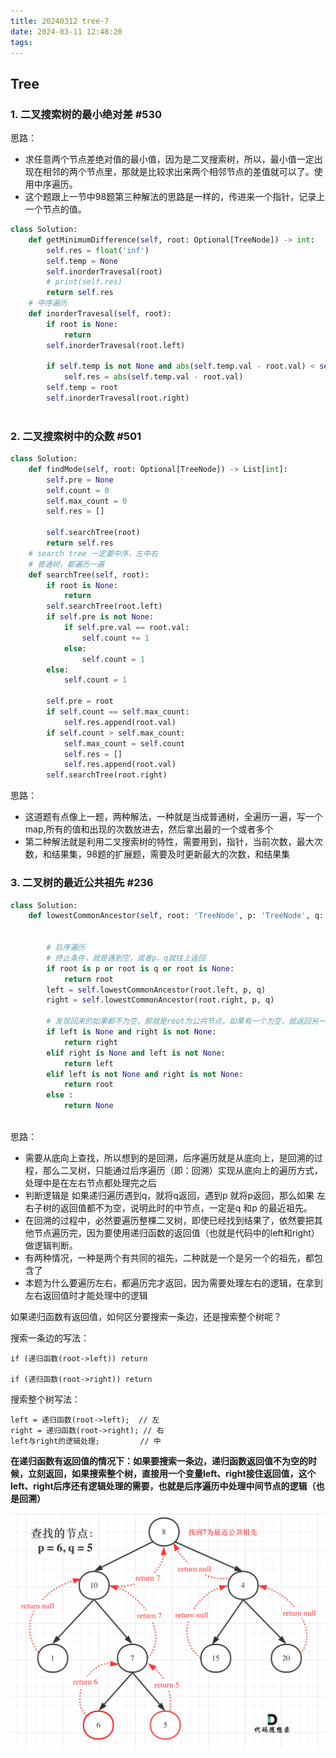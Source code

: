 ```yaml
---
title: 20240312 tree-7
date: 2024-03-11 12:48:20
tags:
---
```


## Tree

### 1. 二叉搜索树的最小绝对差 #530

思路：
- 求任意两个节点差绝对值的最小值，因为是二叉搜索树，所以，最小值一定出现在相邻的两个节点里，那就是比较求出来两个相邻节点的差值就可以了。使用中序遍历。
- 这个题跟上一节中98题第三种解法的思路是一样的，传进来一个指针，记录上一个节点的值。

```python
class Solution:
    def getMinimumDifference(self, root: Optional[TreeNode]) -> int:
        self.res = float('inf')
        self.temp = None
        self.inorderTravesal(root)
        # print(self.res)
        return self.res
    # 中序遍历
    def inorderTravesal(self, root):
        if root is None:
            return 
        self.inorderTravesal(root.left)
        
        if self.temp is not None and abs(self.temp.val - root.val) < self.res:
            self.res = abs(self.temp.val - root.val)
        self.temp = root 
        self.inorderTravesal(root.right)
        
```

### 2. 二叉搜索树中的众数 #501

```python
class Solution:
    def findMode(self, root: Optional[TreeNode]) -> List[int]:
        self.pre = None
        self.count = 0
        self.max_count = 0
        self.res = []
        
        self.searchTree(root)
        return self.res
    # search tree 一定要中序，左中右
    # 普通树，都遍历一遍
    def searchTree(self, root):
        if root is None:
            return
        self.searchTree(root.left)
        if self.pre is not None:
            if self.pre.val == root.val:
                self.count += 1
            else:
                self.count = 1
        else:
            self.count = 1
        
        self.pre = root
        if self.count == self.max_count:
            self.res.append(root.val)
        if self.count > self.max_count:
            self.max_count = self.count
            self.res = []
            self.res.append(root.val)
        self.searchTree(root.right)

```

思路：
- 这道题有点像上一题，两种解法，一种就是当成普通树，全遍历一遍，写一个map,所有的值和出现的次数放进去，然后拿出最的一个或者多个
- 第二种解法就是利用二叉搜索树的特性，需要用到，指针，当前次数，最大次数，和结果集，98题的扩展题，需要及时更新最大的次数，和结果集

### 3. 二叉树的最近公共祖先 #236


```python
class Solution:
    def lowestCommonAncestor(self, root: 'TreeNode', p: 'TreeNode', q: 'TreeNode') -> 'TreeNode':
        
        
        # 后序遍历
        # 终止条件，就是遇到空，或者p，q就往上返回
        if root is p or root is q or root is None:
            return root
        left = self.lowestCommonAncestor(root.left, p, q)
        right = self.lowestCommonAncestor(root.right, p, q)

        # 发现回来的如果都不为空，那就是root为公共节点，如果有一个为空，就返回另一个
        if left is None and right is not None:
            return right
        elif right is None and left is not None:
            return left
        elif left is not None and right is not None:
            return root
        else :
            return None
        
```

思路：
- 需要从底向上查找，所以想到的是回溯，后序遍历就是从底向上，是回溯的过程，那么二叉树，只能通过后序遍历（即：回溯）实现从底向上的遍历方式，处理中是在左右节点都处理完之后
- 判断逻辑是 如果递归遍历遇到q，就将q返回，遇到p 就将p返回，那么如果 左右子树的返回值都不为空，说明此时的中节点，一定是q 和p 的最近祖先。
- 在回溯的过程中，必然要遍历整棵二叉树，即使已经找到结果了，依然要把其他节点遍历完，因为要使用递归函数的返回值（也就是代码中的left和right）做逻辑判断。
- 有两种情况，一种是两个有共同的祖先，二种就是一个是另一个的祖先，都包含了
- 本题为什么要遍历左右，都遍历完才返回，因为需要处理左右的逻辑，在拿到左右返回值时才能处理中的逻辑


如果递归函数有返回值，如何区分要搜索一条边，还是搜索整个树呢？

搜索一条边的写法：
```
if (递归函数(root->left)) return 

if (递归函数(root->right)) return 
```
搜索整个树写法：
```
left = 递归函数(root->left);  // 左
right = 递归函数(root->right); // 右
left与right的逻辑处理;         // 中 

```
**在递归函数有返回值的情况下：如果要搜索一条边，递归函数返回值不为空的时候，立刻返回，如果搜索整个树，直接用一个变量left、right接住返回值，这个left、right后序还有逻辑处理的需要，也就是后序遍历中处理中间节点的逻辑（也是回溯）**

![回溯过程](20240307-tree-3/236公共祖先.png)